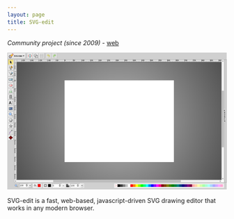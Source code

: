 ```yaml
---
layout: page
title: SVG-edit
---
```


*Community project (since 2009)* - [web](https://github.com/svg-edit/svgedit)

![svg-edit1](/assets/svg-edit1.png)

SVG-edit is a fast, web-based, javascript-driven SVG drawing editor that works in any modern browser.
